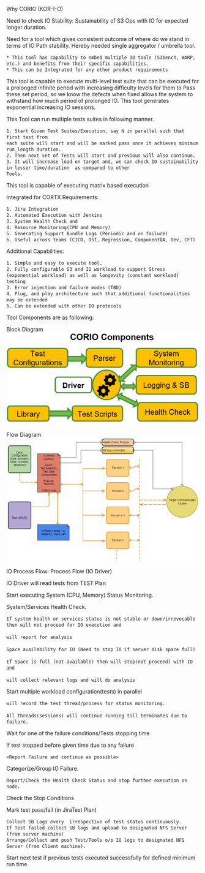 Why CORIO (KOR-I-O) 

Need to check IO Stability: Sustainability of S3 Ops with IO for expected longer duration.

Need for a tool which gives consistent outcome of where do we stand in terms of IO Path stability.
Hereby needed single aggregator / umbrella tool.

    * This tool has capability to embed multiple IO tools (S3bench, WARP, etc.) and benefits from their specific capabilities.
    * This can be Integrated for any other product requirements

This tool is capable to execute multi-level test suite that can be executed for a prolonged infinite period 
with increasing difficulty levels for them to Pass these set period, so we know the defects when fixed allows the 
system to withstand how much period of prolonged IO.
This tool generates exponential increasing IO sessions.

This Tool can run multiple tests suites in following manner.

    1. Start Given Test Suites/Execution, say N in parallel such that first test from 
    each suite will start and will be marked pass once it achieves minimum run_length duration.
    2. Then next set of Tests will start and previous will also continue.
    3. It will increase load on target and, we can check IO sustainability in lesser time/duration  as compared to other
    Tools.

This tool is capable of executing matrix based execution

Integrated for CORTX Requirements:

    1. Jira Integration
    2. Automated Execution with Jenkins
    3. System Health Check and
    4. Resource Monitoring(CPU and Memory)
    5. Generating Support Bundle Logs (Periodic and on failure)
    6. Useful across teams (CICD, DST, Regression, ComponentQA, Dev, CFT)


Additional Capabilities:

    1. Simple and easy to execute tool.
    2. Fully configurable S3 and IO workload to support Stress (exponential workload) as well as longevity (constant workload) testing
    3. Error injection and failure modes (TBD)
    4. Plug, and play architecture such that additional functionalities may be extended
    5. Can be extended with other IO protocols

Tool Components are as following:

Block Diagram ![img.png](Block_Diagram.png)

Flow Diagram ![img_2.png](Flow_Diagram.png)

IO Process Flow:
Process Flow (IO Driver)

IO Driver will read tests from TEST Plan

Start executing System (CPU, Memory) Status Monitoring.

System/Services Health Check.

    If system health or services status is not stable or down/irrevocable then will not proceed for IO execution and 

    will report for analysis

    Space availability for IO (Need to stop IO if server disk space full)

    If Space is full (not available) then will stop(not proceed) with IO and 

    will collect relevant logs and will do analysis

Start multiple workload configuration(tests) in parallel  

    will record the test thread/process for status monitoring.

    All threads(sessions) will continue running till terminates due to failure.

Wait for one of the failure conditions/Tests stopping time

If test stopped before given time due to any failure

    <Report Failure and continue as possible>

Categorize/Group  IO Failure.

    Report/Check the Health Check Status and stop further execution on node.

Check the Stop Conditions

Mark test pass/fail (in JiraTest Plan) 

    Collect SB Logs every  irrespective of test status continuously.
    If Test failed collect SB logs and upload to designated NFS Server (from server machine)
    Arrange/Collect and push Test/Tools o/p IO logs to designated NFS Server (from Client machine).

Start next test if previous tests executed successfully for defined minimum run time.